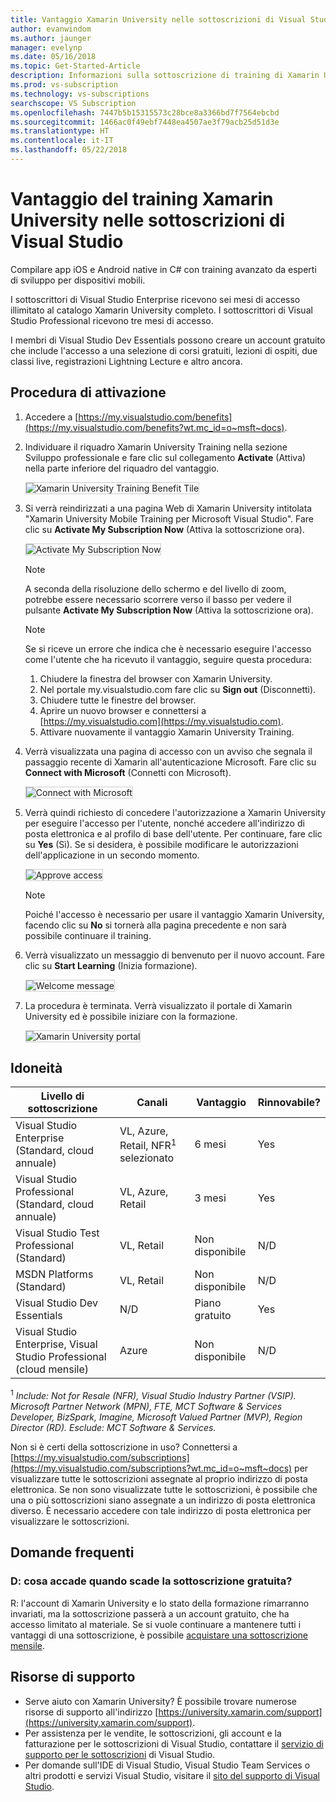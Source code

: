 ```yaml
---
title: Vantaggio Xamarin University nelle sottoscrizioni di Visual Studio | Microsoft Docs
author: evanwindom
ms.author: jaunger
manager: evelynp
ms.date: 05/16/2018
ms.topic: Get-Started-Article
description: Informazioni sulla sottoscrizione di training di Xamarin University inclusa nella sottoscrizione di Visual Studio selezionata.
ms.prod: vs-subscription
ms.technology: vs-subscriptions
searchscope: VS Subscription
ms.openlocfilehash: 7447b5b15315573c28bce8a3366bd7f7564ebcbd
ms.sourcegitcommit: 1466ac0f49ebf7448ea4507ae3f79acb25d51d3e
ms.translationtype: HT
ms.contentlocale: it-IT
ms.lasthandoff: 05/22/2018
---
```

# <a name="xamarin-university-training-benefit-in-visual-studio-subscriptions"></a>Vantaggio del training Xamarin University nelle sottoscrizioni di Visual Studio

Compilare app iOS e Android native in C# con training avanzato da esperti di sviluppo per dispositivi mobili. 

I sottoscrittori di Visual Studio Enterprise ricevono sei mesi di accesso illimitato al catalogo Xamarin University completo.  I sottoscrittori di Visual Studio Professional ricevono tre mesi di accesso.  

I membri di Visual Studio Dev Essentials possono creare un account gratuito che include l'accesso a una selezione di corsi gratuiti, lezioni di ospiti, due classi live, registrazioni Lightning Lecture e altro ancora.  


## <a name="activation-steps"></a>Procedura di attivazione
1.  Accedere a [https://my.visualstudio.com/benefits](https://my.visualstudio.com/benefits?wt.mc_id=o~msft~docs). 
2.  Individuare il riquadro Xamarin University Training nella sezione Sviluppo professionale e fare clic sul collegamento **Activate** (Attiva) nella parte inferiore del riquadro del vantaggio.    

    <img alt="Xamarin University Training Benefit Tile" src="_img/vs-xamarin/vs-xamarin-tile.png" style="border: 1px solid #CCCCCC" />
 
3.  Si verrà reindirizzati a una pagina Web di Xamarin University intitolata "Xamarin University Mobile Training per Microsoft Visual Studio".  Fare clic su **Activate My Subscription Now** (Attiva la sottoscrizione ora). 

    <img alt="Activate My Subscription Now" src="_img/vs-xamarin/vs-xamarin-activate.png" style="border: 1px solid #CCCCCC" />

    > [!NOTE]
    > A seconda della risoluzione dello schermo e del livello di zoom, potrebbe essere necessario scorrere verso il basso per vedere il pulsante **Activate My Subscription Now** (Attiva la sottoscrizione ora).
    
    > [!NOTE]
    > Se si riceve un errore che indica che è necessario eseguire l'accesso come l'utente che ha ricevuto il vantaggio, seguire questa procedura:
    > 1. Chiudere la finestra del browser con Xamarin University.
    > 2. Nel portale my.visualstudio.com fare clic su **Sign out** (Disconnetti).
    > 3. Chiudere tutte le finestre del browser. 
    > 4. Aprire un nuovo browser e connettersi a [https://my.visualstudio.com](https://my.visualstudio.com).
    > 5. Attivare nuovamente il vantaggio Xamarin University Training. 

4.  Verrà visualizzata una pagina di accesso con un avviso che segnala il passaggio recente di Xamarin all'autenticazione Microsoft.  Fare clic su **Connect with Microsoft** (Connetti con Microsoft). 

    <img alt="Connect with Microsoft" src="_img/vs-xamarin/vs-xamarin-connect.png" style="border: 1px solid #CCCCCC" />

5. Verrà quindi richiesto di concedere l'autorizzazione a Xamarin University per eseguire l'accesso per l'utente, nonché accedere all'indirizzo di posta elettronica e al profilo di base dell'utente.  Per continuare, fare clic su **Yes** (Sì). Se si desidera, è possibile modificare le autorizzazioni dell'applicazione in un secondo momento.

    <img alt="Approve access" src="_img/vs-xamarin/vs-xamarin-access.png" style="border: 1px solid #CCCCCC" />

    > [!NOTE]
    > Poiché l'accesso è necessario per usare il vantaggio Xamarin University, facendo clic su **No** si tornerà alla pagina precedente e non sarà possibile continuare il training. 


6. Verrà visualizzato un messaggio di benvenuto per il nuovo account.  Fare clic su **Start Learning** (Inizia formazione).

    <img alt="Welcome message" src="_img/vs-xamarin/vs-xamarin-confirm.png" style="border: 1px solid #CCCCCC" />

7. La procedura è terminata.  Verrà visualizzato il portale di Xamarin University ed è possibile iniziare con la formazione.  

     <img alt="Xamarin University portal" src="_img/vs-xamarin/vs-xamarin-portal.png" style="border: 1px solid #CCCCCC" />

## <a name="eligibility"></a>Idoneità
| Livello di sottoscrizione                                                 |     Canali                                            | Vantaggio                                                          | Rinnovabile?    |
|--------------------------------------------------------------------|---------------------------------------------------------|------------------------------------------------------------------|---------------|
| Visual Studio Enterprise (Standard, cloud annuale)   | VL, Azure, Retail, NFR<sup>1</sup> selezionato | 6 mesi       |  Yes |
| Visual Studio Professional (Standard, cloud annuale) | VL, Azure, Retail                                       | 3 mesi       |  Yes |
| Visual Studio Test Professional (Standard)                         | VL, Retail                                              | Non disponibile                                             |  N/D        |
| MSDN Platforms (Standard)                                          | VL, Retail                                              | Non disponibile                                             |  N/D        |
| Visual Studio Dev Essentials | N/D  | Piano gratuito                                             |  Yes        |
| Visual Studio Enterprise, Visual Studio Professional (cloud mensile) | Azure                                       | Non disponibile                                                           |N/D|

<sup>1</sup>  *Include: Not for Resale (NFR), Visual Studio Industry Partner (VSIP).  Microsoft Partner Network (MPN), FTE, MCT Software & Services Developer, BizSpark, Imagine, Microsoft Valued Partner (MVP), Region Director (RD).   Esclude: MCT Software & Services.*


Non si è certi della sottoscrizione in uso?  Connettersi a [https://my.visualstudio.com/subscriptions](https://my.visualstudio.com/subscriptions?wt.mc_id=o~msft~docs) per visualizzare tutte le sottoscrizioni assegnate al proprio indirizzo di posta elettronica. Se non sono visualizzate tutte le sottoscrizioni, è possibile che una o più sottoscrizioni siano assegnate a un indirizzo di posta elettronica diverso.  È necessario accedere con tale indirizzo di posta elettronica per visualizzare le sottoscrizioni. 

## <a name="frequently-asked-questions"></a>Domande frequenti
### <a name="q--what-happens-when-my-free-subscription-expires"></a>D: cosa accade quando scade la sottoscrizione gratuita?
R: l'account di Xamarin University e lo stato della formazione rimarranno invariati, ma la sottoscrizione passerà a un account gratuito, che ha accesso limitato al materiale. Se si vuole continuare a mantenere tutti i vantaggi di una sottoscrizione, è possibile [acquistare una sottoscrizione mensile](https://aka.ms/buy-xamarin-university).

## <a name="support-resources"></a>Risorse di supporto
-  Serve aiuto con Xamarin University?  È possibile trovare numerose risorse di supporto all'indirizzo [https://university.xamarin.com/support](https://university.xamarin.com/support).
-  Per assistenza per le vendite, le sottoscrizioni, gli account e la fatturazione per le sottoscrizioni di Visual Studio, contattare il [servizio di supporto per le sottoscrizioni](https://www.visualstudio.com/subscriptions/support/) di Visual Studio.
-  Per domande sull'IDE di Visual Studio, Visual Studio Team Services o altri prodotti e servizi Visual Studio,  visitare il [sito del supporto di Visual Studio](https://www.visualstudio.com/support/). 
